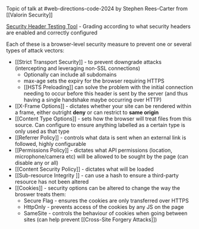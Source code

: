 Topic of talk at #web-directions-code-2024 by Stephen Rees-Carter from [[Valorin Security]]

[Security Header Testing Tool](https://securityheaders.com/) - Grading according to what security headers are enabled and correctly configured

Each of these is a browser-level security measure to prevent one or several types of attack vectors:
- [[Strict Transport Security]] - to prevent downgrade attacks (intercepting and leveraging non-SSL connections)
	- Optionally can include all subdomains
	- max-age sets the expiry for the browser requiring HTTPS 
	- [[HSTS Preloading]] can solve the problem with the initial connection needing to occur before this header is sent by the server (and thus having a single handshake maybe occurring over HTTP)
- [[X-Frame Options]] - dictates whether your site can be rendered within a frame, either outright **deny** or can restrict to **same origin**
- [[Content Type Options]] - sets how the browser will treat files from this source. Can configure to ensure anything labelled as a certain type is only used as that type
- [[Referrer Policy]] - controls what data is sent when an external link is followed, highly configurable
- [[Permissions Policy]] - dictates what API permissions (location, microphone/camera etc) will be allowed to be sought by the page (can disable any or all)
- [[Content Security Policy]] - dictates what will be loaded
- [[Sub-resource Integrity ]] - can use a hash to ensure a third-party resource has not been altered 
- [[Cookies]] - security options can be altered to change the way the broswer treats them:
	- Secure Flag - ensures the cookies are only transferred over HTTPS
	- HttpOnly - prevents access of the cookies by any JS on the page
	- SameSite - controls the behaviour of cookies when going between sites (can help prevent [[Cross-Site Forgery Attacks]])